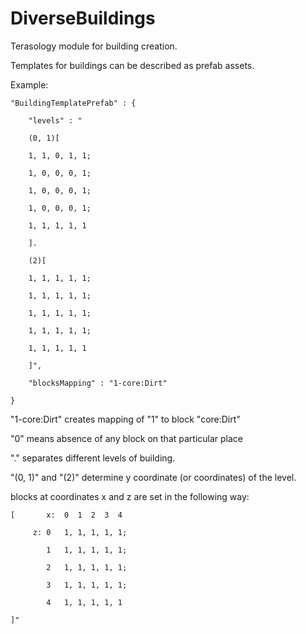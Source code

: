 DiverseBuildings
================

Terasology module for building creation.

Templates for buildings can be described as prefab assets.

Example:

    "BuildingTemplatePrefab" : {

        "levels" : "

        (0, 1)[

        1, 1, 0, 1, 1;

        1, 0, 0, 0, 1;

        1, 0, 0, 0, 1;

        1, 0, 0, 0, 1;

        1, 1, 1, 1, 1

        ].

        (2)[

        1, 1, 1, 1, 1;

        1, 1, 1, 1, 1;

        1, 1, 1, 1, 1;

        1, 1, 1, 1, 1;

        1, 1, 1, 1, 1

        ]",

        "blocksMapping" : "1-core:Dirt"

    }

"1-core:Dirt" creates mapping of "1" to block "core:Dirt"

"0" means absence of any block on that particular place

"." separates different levels of building.

"(0, 1)" and "(2)" determine y coordinate (or coordinates) of the level.

blocks at coordinates x and z are set in the following way:

    [       x:  0  1  2  3  4

         z: 0   1, 1, 1, 1, 1;

            1   1, 1, 1, 1, 1;

            2   1, 1, 1, 1, 1;

            3   1, 1, 1, 1, 1;

            4   1, 1, 1, 1, 1

    ]"
